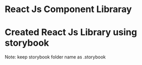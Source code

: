 # React Js Component Libraray
# Created React Js Library using storybook
Note: keep storybook folder name as .storybook
